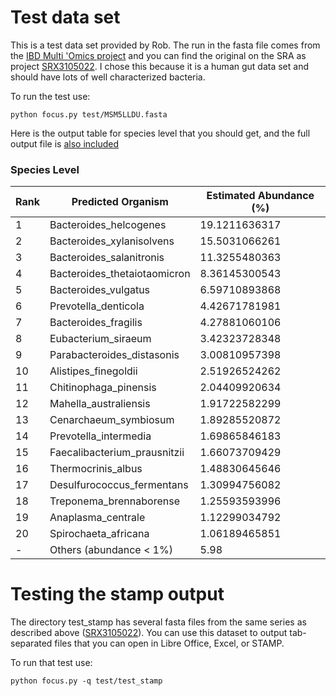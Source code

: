 # Test data set

This is a test data set provided by Rob. The run in the fasta file comes from the
[IBD Multi 'Omics project](https://ibdmdb.org/) and you can find the original on the SRA as project
[SRX3105022](https://www.ncbi.nlm.nih.gov/sra/SRX3105022).
I chose this because it is a human gut data set and should have lots of well characterized bacteria.

To run the test use:

```
python focus.py test/MSM5LLDU.fasta
```

Here is the output table for species level that you should get, and the full output file is [also included](MSM5LLDU.fasta__output.txt)


### Species Level
| Rank | Predicted Organism |   Estimated Abundance (%)
|---|-----------------------|---------------------------------------------------
| 1 |    Bacteroides_helcogenes |  19.1211636317
| 2 |       Bacteroides_xylanisolvens |       15.5031066261
| 3 |       Bacteroides_salanitronis |        11.3255480363
| 4 |       Bacteroides_thetaiotaomicron |    8.36145300543
| 5 |       Bacteroides_vulgatus |    6.59710893868
| 6 |       Prevotella_denticola |    4.42671781981
| 7 |       Bacteroides_fragilis |    4.27881060106
| 8 |       Eubacterium_siraeum |     3.42323728348
| 9 |       Parabacteroides_distasonis |      3.00810957398
| 10 |      Alistipes_finegoldii |    2.51926524262
| 11 |      Chitinophaga_pinensis |   2.04409920634
| 12 |      Mahella_australiensis |   1.91722582299
| 13 |      Cenarchaeum_symbiosum |   1.89285520872
| 14 |      Prevotella_intermedia |   1.69865846183
| 15 |      Faecalibacterium_prausnitzii |    1.66073709429
| 16 |      Thermocrinis_albus |      1.48830645646
| 17 |      Desulfurococcus_fermentans |      1.30994756082
| 18 |      Treponema_brennaborense |         1.25593593996
| 19 |      Anaplasma_centrale |      1.12299034792
| 20 |      Spirochaeta_africana |    1.06189465851
| - |       Others (abundance < 1%) |         5.98


# Testing the stamp output

The directory test_stamp has several fasta files from the same series as described above ([SRX3105022](https://www.ncbi.nlm.nih.gov/sra/SRX3105022)). You can use this dataset to output tab-separated files that you can open in Libre Office, Excel, or STAMP.

To run that test use:

```
python focus.py -q test/test_stamp
```


